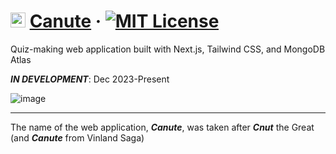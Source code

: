 # <img src="https://i.ibb.co/8sHv5w5/canute-logo-textless.png" alt="canute-logo" width="24"> [Canute](https://github.com/abyanmajid/canute) &middot; [![MIT License](https://img.shields.io/badge/license-MIT-purple.svg)](https://github.com/abyanmajid/canute/blob/main/LICENSE)
Quiz-making web application built with Next.js, Tailwind CSS, and MongoDB Atlas

***IN DEVELOPMENT***: Dec 2023-Present

![image](https://github.com/abyanmajid/canute/assets/108279046/4222a641-ee3b-4e47-95d2-2a960c84de00)



---
The name of the web application, ***Canute***, was taken after ***Cnut*** the Great (and ***Canute*** from Vinland Saga)
